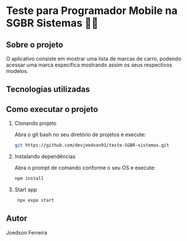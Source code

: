# Teste para Programador Mobile na SGBR Sistemas 📲🧠

## Sobre o projeto

O aplicativo consiste em mostrar uma lista de marcas de carro,
podendo acessar uma marca específica mostrando assim os seus respectivos modelos.

## Tecnologias utilizadas

## Como executar o projeto

1. Clonando projeto

   Abra o git bash no seu diretório de projetos e execute:

   ```bash
   git https://github.com/devjoedson91/teste-SGBR-sistemas.git
   ```

2. Instalando dependências

   Abra o prompt de comando conforme o seu OS e execute:

   ```bash
   npm install
   ```

3. Start app

   ```bash
    npx expo start
   ```

## Autor

Joedson Ferreira
